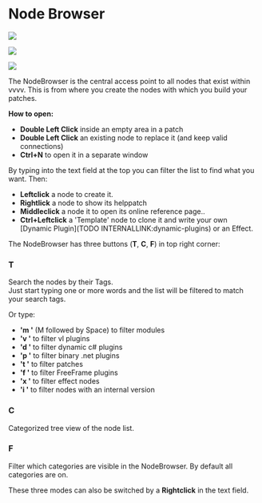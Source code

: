# Node Browser


![](~/img/vvvv_NodeBrowser.png "")  

![](~/img/vvvv_NodeBrowser2.png "")  

![](~/img/vvvv_NodeBrowser3.png "")  



The NodeBrowser is the central access point to all nodes that exist within vvvv. This is from where you create the nodes with which you build your patches.   

**How to open:**  
* **Double Left Click** inside an empty area in a patch  
* **Double Left Click** an existing node to replace it (and keep valid connections)  
* **Ctrl+N** to open it in a separate window  

By typing into the text field at the top you can filter the list to find what you want. Then:  

* **Leftclick** a node to create it.  
* **Rightlick** a node to show its helppatch  
* **Middleclick** a node it to open its online reference page..  
* **Ctrl+Leftclick** a 'Template' node to clone it and write your own [Dynamic Plugin](TODO INTERNALLINK:dynamic-plugins) or an Effect.  

The NodeBrowser has three buttons (**T**, **C**, **F**) in top right corner:  

### T
Search the nodes by their Tags.  
Just start typing one or more words and the list will be filtered to match your search tags.   

Or type:  

* **'m '** (M followed by Space) to filter modules  
* **'v '** to filter vl plugins  
* **'d '** to filter dynamic c# plugins  
* **'p '** to filter binary .net plugins  
* **'t '** to filter patches  
* **'f '** to filter FreeFrame plugins  
* **'x '** to filter effect nodes  
* **'i '** to filter nodes with an internal version  

### C
Categorized tree view of the node list.  

### F
Filter which categories are visible in the NodeBrowser. By default all categories are on.  

These three modes can also be switched by a **Rightclick** in the text field.  



